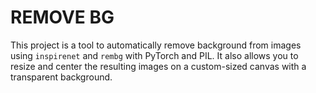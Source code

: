 # REMOVE BG

This project is a tool to automatically remove background from images using `inspirenet` and `rembg` with PyTorch and PIL. It also allows you to resize and center the resulting images on a custom-sized canvas with a transparent background.
